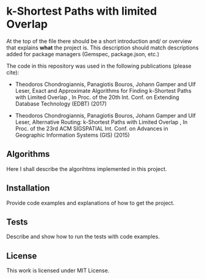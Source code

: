 # k-Shortest Paths with limited Overlap

At the top of the file there should be a short introduction and/ or overview that explains **what** the project is. This description should match descriptions added for package managers (Gemspec, package.json, etc.)

The code in this repository was used in the following publications (please cite):

- Theodoros Chondrogiannis, Panagiotis Bouros, Johann Gamper and Ulf Leser,
Exact and Approximate Algorithms for Finding k-Shortest Paths with Limited Overlap ,
In Proc. of the 20th Int. Conf. on Extending Database Technology (EDBT) (2017) 

- Theodoros Chondrogiannis, Panagiotis Bouros, Johann Gamper and Ulf Leser,
Alternative Routing: k-Shortest Paths with Limited Overlap ,
In Proc. of the 23rd ACM SIGSPATIAL Int. Conf. on Advances in Geographic Information Systems (GIS) (2015)

## Algorithms

Here I shall describe the algorihtms implemented in this project.

## Installation

Provide code examples and explanations of how to get the project.

## Tests

Describe and show how to run the tests with code examples.

## License

This work is licensed under MIT License.